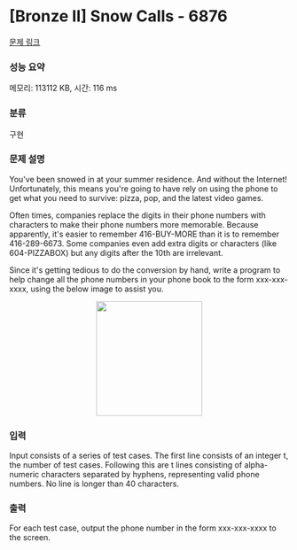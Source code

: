# [Bronze II] Snow Calls - 6876 

[문제 링크](https://www.acmicpc.net/problem/6876) 

### 성능 요약

메모리: 113112 KB, 시간: 116 ms

### 분류

구현

### 문제 설명

<p>You've been snowed in at your summer residence. And without the Internet! Unfortunately, this means you're going to have rely on using the phone to get what you need to survive: pizza, pop, and the latest video games.</p>

<p>Often times, companies replace the digits in their phone numbers with characters to make their phone numbers more memorable. Because apparently, it's easier to remember 416-BUY-MORE than it is to remember 416-289-6673. Some companies even add extra digits or characters (like 604-PIZZABOX) but any digits after the 10th are irrelevant.</p>

<p>Since it's getting tedious to do the conversion by hand, write a program to help change all the phone numbers in your phone book to the form xxx-xxx-xxxx, using the below image to assist you.</p>

<p style="text-align: center;"><img alt="" src="https://upload.acmicpc.net/5e382daf-5863-41e7-bc7f-22ad8751a22b/-/preview/" style="width: 191px; height: 207px;"></p>

### 입력 

 <p>Input consists of a series of test cases. The first line consists of an integer t, the number of test cases. Following this are t lines consisting of alpha-numeric characters separated by hyphens, representing valid phone numbers. No line is longer than 40 characters.</p>

### 출력 

 <p>For each test case, output the phone number in the form xxx-xxx-xxxx to the screen.</p>

